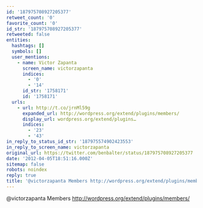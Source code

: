 ```yaml
---
id: '187975708927205377'
retweet_count: '0'
favorite_count: '0'
id_str: '187975708927205377'
retweeted: false
entities:
  hashtags: []
  symbols: []
  user_mentions:
    - name: Victor Zapanta
      screen_name: victorzapanta
      indices:
        - '0'
        - '14'
      id_str: '1758171'
      id: '1758171'
  urls:
    - url: http://t.co/jrnMl59g
      expanded_url: http://wordpress.org/extend/plugins/members/
      display_url: wordpress.org/extend/plugins…
      indices:
        - '23'
        - '43'
in_reply_to_status_id_str: '187975574902423553'
in_reply_to_screen_name: victorzapanta
original_url: https://twitter.com/benbalter/status/187975708927205377
date: '2012-04-05T18:51:16.000Z'
sitemap: false
robots: noindex
reply: true
title: '@victorzapanta Members http://wordpress.org/extend/plugins/members/'
---
```


@victorzapanta Members http://wordpress.org/extend/plugins/members/